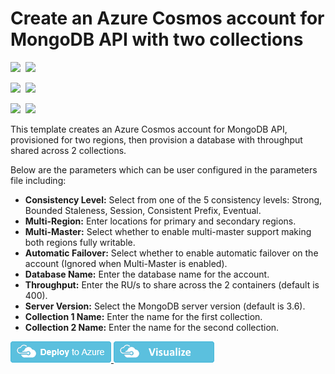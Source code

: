 # Create an Azure Cosmos account for MongoDB API with two collections

<IMG SRC="https://azurequickstartsservice.blob.core.windows.net/badges/101-cosmosdb-mongodb/PublicLastTestDate.svg" />&nbsp;
<IMG SRC="https://azurequickstartsservice.blob.core.windows.net/badges/101-cosmosdb-mongodb/PublicDeployment.svg" />&nbsp;

<IMG SRC="https://azurequickstartsservice.blob.core.windows.net/badges/101-cosmosdb-mongodb/FairfaxLastTestDate.svg" />&nbsp;
<IMG SRC="https://azurequickstartsservice.blob.core.windows.net/badges/101-cosmosdb-mongodb/FairfaxDeployment.svg" />&nbsp;

<IMG SRC="https://azurequickstartsservice.blob.core.windows.net/badges/101-cosmosdb-mongodb/BestPracticeResult.svg" />&nbsp;
<IMG SRC="https://azurequickstartsservice.blob.core.windows.net/badges/101-cosmosdb-mongodb/CredScanResult.svg" />&nbsp;

This template creates an Azure Cosmos account for MongoDB API, provisioned for two regions, then provision a database with throughput shared across 2 collections.

Below are the parameters which can be user configured in the parameters file including:

- **Consistency Level:** Select from one of the 5 consistency levels: Strong, Bounded Staleness, Session, Consistent Prefix, Eventual.
- **Multi-Region:** Enter locations for primary and secondary regions.
- **Multi-Master:** Select whether to enable multi-master support making both regions fully writable.
- **Automatic Failover:** Select whether to enable automatic failover on the account (Ignored when Multi-Master is enabled).
- **Database Name:** Enter the database name for the account.
- **Throughput:** Enter the RU/s to share across the 2 containers (default is 400).
- **Server Version:** Select the MongoDB server version (default is 3.6).
- **Collection 1 Name:** Enter the name for the first collection.
- **Collection 2 Name:** Enter the name for the second collection.

<a href="https://portal.azure.com/#create/Microsoft.Template/uri/https%3A%2F%2Fraw.githubusercontent.com%2FAzure%2Fazure-quickstart-templates%2Fmaster%2F101-cosmosdb-mongodb%2Fazuredeploy.json" target="_blank">
    <img src="https://raw.githubusercontent.com/Azure/azure-quickstart-templates/master/1-CONTRIBUTION-GUIDE/images/deploytoazure.png"/>
</a>
<a href="http://armviz.io/#/?load=https%3A%2F%2Fraw.githubusercontent.com%2Fsivethe%2Fazure-quickstart-templates%2Fmaster%2F101-cosmosdb-mongodb%2Fazuredeploy.json" target="_blank">
    <img src="https://raw.githubusercontent.com/Azure/azure-quickstart-templates/master/1-CONTRIBUTION-GUIDE/images/visualizebutton.png"/>
</a>
